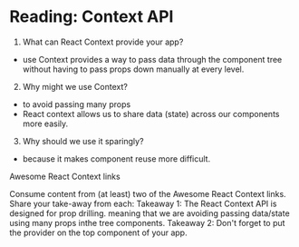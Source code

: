 # Reading: Context API

1. What can React Context provide your app?

- use Context provides a way to pass data through the component tree without having to pass props down manually at every level.

2. Why might we use Context?

- to avoid passing many props
- React context allows us to share data (state) across our components more easily.

3. Why should we use it sparingly?

- because it makes component reuse more difficult.

Awesome React Context links

Consume content from (at least) two of the Awesome React Context links. Share your take-away from each:
Takeaway 1: The React Context API is designed for prop drilling. meaning that we are avoiding passing data/state using many props inthe tree components.
Takeaway 2: Don't forget to put the provider on the top component of your app.
